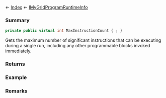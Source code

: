 ← [Index](Api-Index) ← [IMyGridProgramRuntimeInfo](Sandbox.ModAPI.Ingame.IMyGridProgramRuntimeInfo)

### Summary

```csharp
private public virtual int MaxInstructionCount { ; }
```

Gets the maximum number of significant instructions that can be executing during a single run, including any other programmable blocks invoked immediately.

### Returns

### Example

### Remarks

